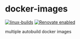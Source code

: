# docker-images 

[![linux-builds](https://github.com/visualon/docker-images/actions/workflows/linux.yml/badge.svg)](https://github.com/visualon/docker-images/actions/workflows/linux.yml)
[![Renovate enabled](https://img.shields.io/badge/renovate-enabled-brightgreen.svg)](https://renovatebot.com/)

multiple autobuild docker images
